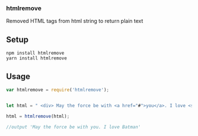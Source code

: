 ### htmlremove
Removed HTML tags from html string to return plain text

## Setup
```
npm install htmlremove
yarn install htmlremove
```


## Usage

```js
var htmlremove = require('htmlremove');


let html = " <div> May the force be with <a href="#">you</a>. I love <strong>Batman</strong> ";

html = htmlremove(html);

//output 'May the force be with you. I love Batman'
```